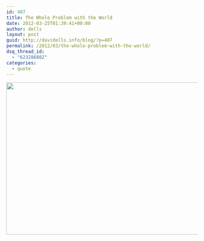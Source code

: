 ```yaml
---
id: 407
title: The Whole Problem with the World
date: 2012-03-25T01:39:41+00:00
author: dells
layout: post
guid: http://davidells.info/blog/?p=407
permalink: /2012/03/the-whole-problem-with-the-world/
dsq_thread_id:
  - "623286802"
categories:
  - quote
---
```

<img src="http://davidells.info/blog/wp-content/uploads/2012/03/brussell_whole_problem.jpg" alt="" title="brussell_whole_problem" width="610" height="400" class="aligncenter size-full wp-image-410" />
